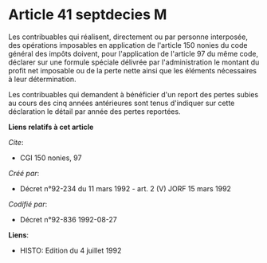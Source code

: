# Article 41 septdecies M

Les contribuables qui réalisent, directement ou par personne interposée, des opérations imposables en application de
l'article 150 nonies du code général des impôts doivent, pour l'application de l'article 97 du même code, déclarer sur une
formule spéciale délivrée par l'administration le montant du profit net imposable ou de la perte nette ainsi que les éléments
nécessaires à leur détermination.

Les contribuables qui demandent à bénéficier d'un report des pertes subies au cours des cinq années antérieures sont tenus
d'indiquer sur cette déclaration le détail par année des pertes reportées.

**Liens relatifs à cet article**

_Cite_:

  - CGI 150 nonies, 97

_Créé par_:

  - Décret n°92-234 du 11 mars 1992 - art. 2 (V) JORF 15 mars 1992

_Codifié par_:

  - Décret n°92-836 1992-08-27

**Liens**:

  - HISTO: Edition du 4 juillet 1992
